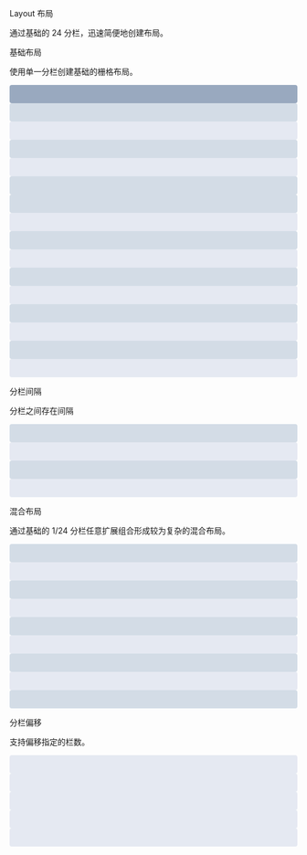 <div class="page-item">
    <div>
        <p class="page-title">Layout 布局</p>
        <p class="page-dec">通过基础的 24 分栏，迅速简便地创建布局。</p>
    </div>
</div>
<div class="page-item">
    <div>
        <p class="page-item-title">基础布局</p>
        <p class="page-item-dec">使用单一分栏创建基础的栅格布局。</p>
    </div>
    <div class="page-item-content">
        <fox-row class="grid">
            <fox-col :span="24">
                <div class="grid-content"></div>
            </fox-col>
        </fox-row>
        <fox-row class="grid">
            <fox-col :span="12">
                <div
                    class="grid-content"
                    style="background: #d3dce6;"
                ></div>
            </fox-col>
            <fox-col :span="12">
                <div
                    class="grid-content"
                    style="background: #e5e9f2;"
                ></div>
            </fox-col>
        </fox-row>
        <fox-row class="grid">
            <fox-col :span="8">
                <div
                    class="grid-content"
                    style="background: #d3dce6;"
                ></div>
            </fox-col>
            <fox-col :span="8">
                <div
                    class="grid-content"
                    style="background: #e5e9f2;"
                ></div>
            </fox-col>
            <fox-col :span="8">
                <div
                    class="grid-content"
                    style="background: #d3dce6;"
                ></div>
            </fox-col>
        </fox-row>
        <fox-row class="grid">
            <fox-col :span="6">
                <div
                    class="grid-content"
                    style="background: #d3dce6;"
                ></div>
            </fox-col>
            <fox-col :span="6">
                <div
                    class="grid-content"
                    style="background: #e5e9f2;"
                ></div>
            </fox-col>
            <fox-col :span="6">
                <div
                    class="grid-content"
                    style="background: #d3dce6;"
                ></div>
            </fox-col>
            <fox-col :span="6">
                <div
                    class="grid-content"
                    style="background: #e5e9f2;"
                ></div>
            </fox-col>
        </fox-row>
        <fox-row class="grid">
            <fox-col :span="4">
                <div
                    class="grid-content"
                    style="background: #d3dce6;"
                ></div>
            </fox-col>
            <fox-col :span="4">
                <div
                    class="grid-content"
                    style="background: #e5e9f2;"
                ></div>
            </fox-col>
            <fox-col :span="4">
                <div
                    class="grid-content"
                    style="background: #d3dce6;"
                ></div>
            </fox-col>
            <fox-col :span="4">
                <div
                    class="grid-content"
                    style="background: #e5e9f2;"
                ></div>
            </fox-col>
            <fox-col :span="4">
                <div
                    class="grid-content"
                    style="background: #d3dce6;"
                ></div>
            </fox-col>
            <fox-col :span="4">
                <div
                    class="grid-content"
                    style="background: #e5e9f2;"
                ></div>
            </fox-col>
        </fox-row>
    </div>
</div>
<div class="page-item">
    <div>
        <p class="page-item-title">分栏间隔</p>
        <p class="page-item-dec">分栏之间存在间隔</p>
    </div>
    <div class="page-grid-item-content">
        <fox-row :gutter="20">
            <fox-col :span="6">
                <div
                    class="grid-content"
                    style="background: #d3dce6;"
                ></div>
            </fox-col>
            <fox-col :span="6">
                <div
                    class="grid-content"
                    style="background: #e5e9f2;"
                ></div>
            </fox-col>
            <fox-col :span="6">
                <div
                    class="grid-content"
                    style="background: #d3dce6;"
                ></div>
            </fox-col>
            <fox-col :span="6">
                <div
                    class="grid-content"
                    style="background: #e5e9f2;"
                ></div>
            </fox-col>
        </fox-row>
    </div>
</div>
<div class="page-item">
    <div>
        <p class="page-item-title">混合布局</p>
        <p class="page-item-dec">
            通过基础的 1/24 分栏任意扩展组合形成较为复杂的混合布局。
        </p>
    </div>
    <div class="page-grid-item-content">
        <fox-row :gutter="20" class="grid">
            <fox-col :span="16">
                <div
                    class="grid-content"
                    style="background: #d3dce6;"
                ></div>
            </fox-col>
            <fox-col :span="8">
                <div
                    class="grid-content"
                    style="background: #e5e9f2;"
                ></div>
            </fox-col>
        </fox-row>
        <fox-row :gutter="20" class="grid">
            <fox-col :span="8">
                <div
                    class="grid-content"
                    style="background: #d3dce6;"
                ></div>
            </fox-col>
            <fox-col :span="8">
                <div
                    class="grid-content"
                    style="background: #e5e9f2;"
                ></div>
            </fox-col>
            <fox-col :span="4">
                <div
                    class="grid-content"
                    style="background: #d3dce6;"
                ></div>
            </fox-col>
            <fox-col :span="4">
                <div
                    class="grid-content"
                    style="background: #e5e9f2;"
                ></div>
            </fox-col>
        </fox-row>
        <fox-row :gutter="20" class="grid">
            <fox-col :span="4">
                <div
                    class="grid-content"
                    style="background: #d3dce6;"
                ></div>
            </fox-col>
            <fox-col :span="16">
                <div
                    class="grid-content"
                    style="background: #e5e9f2;"
                ></div>
            </fox-col>
            <fox-col :span="4">
                <div
                    class="grid-content"
                    style="background: #d3dce6;"
                ></div>
            </fox-col>
        </fox-row>
    </div>
</div>
<div class="page-item">
    <div>
        <p class="page-item-title">分栏偏移</p>
        <p class="page-item-dec">支持偏移指定的栏数。</p>
    </div>
    <div class="page-grid-item-content">
        <fox-row :gutter="20" class="grid">
            <fox-col :span="6">
                <div
                    class="grid-content"
                    style="background: #e5e9f2;"
                ></div>
            </fox-col>
            <fox-col :span="6" :offset="6">
                <div
                    class="grid-content"
                    style="background: #e5e9f2;"
                ></div>
            </fox-col>
        </fox-row>
        <fox-row :gutter="20" class="grid">
            <fox-col :span="6" :offset="6">
                <div
                    class="grid-content"
                    style="background: #e5e9f2;"
                ></div>
            </fox-col>
            <fox-col :span="6" :offset="6">
                <div
                    class="grid-content"
                    style="background: #e5e9f2;"
                ></div>
            </fox-col>
        </fox-row>
        <fox-row :gutter="20" class="grid">
            <fox-col :span="12" :offset="6">
                <div
                    class="grid-content"
                    style="background: #e5e9f2;"
                ></div>
            </fox-col>
        </fox-row>
    </div>
</div>

<script>
export default {
    data() {
        return {
            tableData: [
                {
                    parameter: 'gutter',
                    explain: '栅格间隔',
                    type: 'Number',
                    optionalValue: '—',
                    defaultValue: '0',
                },
            ],
            ColData: [
                {
                    parameter: 'span',
                    explain: '栅格占据的列数',
                    type: 'Number',
                    optionalValue: '—',
                    defaultValue: '24',
                },
                {
                    parameter: 'offset',
                    explain: '栅格左侧的间隔格数',
                    type: 'Number',
                    optionalValue: '—',
                    defaultValue: '0',
                },
            ],
        };
    },
    methods: {
        handleClose(val) {
            this.tags = this.tags.filter(cur => {
                return val != cur.name;
            });
        },
        ok1() {
            this.value = false;
        },
        cancmx1() {
            this.value = false;
        },
    },
};
</script>

<style lang="scss" scoped>
.grid + .grid {
    margin-top: 20px;
}
.grid-content {
    height: 32px;
    background: #99a9bf;
    border-radius: 4px;
}
</style>
